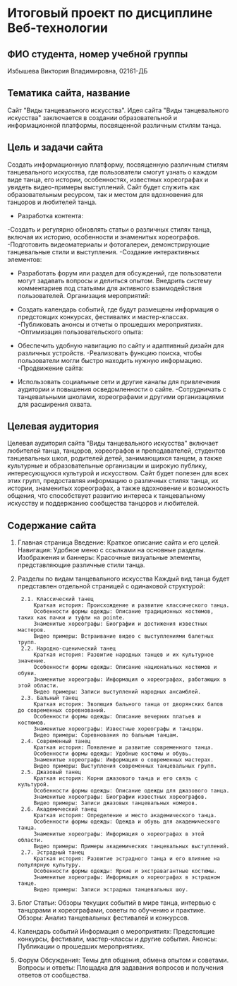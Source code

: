 # Итоговый проект по дисциплине Веб-технологии

## ФИО студента, номер учебной группы

Избышева Виктория Владимировна, 02161-ДБ

## Тематика сайта, название

Сайт "Виды танцевального искусства". Идея сайта "Виды танцевального искусства" заключается в создании образовательной и информационной платформы, посвященной различным стилям танца.

## Цель и задачи сайта

Создать информационную платформу, посвященную различным стилям танцевального искусства, где пользователи смогут узнать о каждом виде танца, его истории, особенностях, известных хореографах и увидеть видео-примеры выступлений. Сайт будет служить как образовательным ресурсом, так и местом для вдохновения для танцоров и любителей танца.

* Разработка контента:

-Создать и регулярно обновлять статьи о различных стилях танца, включая их историю, особенности и знаменитых хореографов.
-Подготовить видеоматериалы и фотогалереи, демонстрирующие танцевальные стили и выступления.
-Создание интерактивных элементов:

* Разработать форум или раздел для обсуждений, где пользователи могут задавать вопросы и делиться опытом.
Внедрить систему комментариев под статьями для активного взаимодействия пользователей.
Организация мероприятий:

* Создать календарь событий, где будут размещены информация о предстоящих конкурсах, фестивалях и мастер-классах.
-Публиковать анонсы и отчеты о прошедших мероприятиях.
-Оптимизация пользовательского опыта:

* Обеспечить удобную навигацию по сайту и адаптивный дизайн для различных устройств.
-Реализовать функцию поиска, чтобы пользователи могли быстро находить нужную информацию.
-Продвижение сайта:

* Использовать социальные сети и другие каналы для привлечения аудитории и повышения осведомленности о сайте.
-Сотрудничать с танцевальными школами, хореографами и другими организациями для расширения охвата.

## Целевая аудитория

Целевая аудитория сайта "Виды танцевального искусства" включает любителей танца, танцоров, хореографов и преподавателей, студентов танцевальных школ, родителей детей, занимающихся танцем, а также культурные и образовательные организации и широкую публику, интересующуюся культурой и искусством. Сайт будет полезен для всех этих групп, предоставляя информацию о различных стилях танца, их истории, знаменитых хореографах, а также вдохновение и возможность общения, что способствует развитию интереса к танцевальному искусству и поддержанию сообщества танцоров и любителей.

## Содержание сайта

1. Главная страница
Введение: Краткое описание сайта и его целей.
Навигация: Удобное меню с ссылками на основные разделы.
Изображения и баннеры: Красочные визуальные элементы, представляющие различные стили танца.
2. Разделы по видам танцевального искусства
Каждый вид танца будет представлен отдельной страницей с одинаковой структурой:

        2.1. Классический танец
            Краткая история: Происхождение и развитие классического танца.
            Особенности формы одежды: Описание традиционных костюмов, таких как пачки и туфли на pointe.
            Знаменитые хореографы: Биографии и достижения известных мастеров.
            Видео примеры: Встраивание видео с выступлениями балетных трупп.
        2.2. Народно-сценический танец
            Краткая история: Развитие народных танцев и их культурное значение.
            Особенности формы одежды: Описание национальных костюмов и обуви.
            Знаменитые хореографы: Информация о хореографах, работающих в этой области.
            Видео примеры: Записи выступлений народных ансамблей.
        2.3. Бальный танец
            Краткая история: Эволюция бального танца от дворянских балов до современных соревнований.
            Особенности формы одежды: Описание вечерних платьев и костюмов.
            Знаменитые хореографы: Известные хореографы и танцоры.
            Видео примеры: Соревнования по бальным танцам.
        2.4. Современный танец
            Краткая история: Появление и развитие современного танца.
            Особенности формы одежды: Удобные костюмы и обувь.
            Знаменитые хореографы: Информация о современных мастерах.
            Видео примеры: Выступления современных танцевальных групп.
        2.5. Джазовый танец
            Краткая история: Корни джазового танца и его связь с культурой.
            Особенности формы одежды: Описание одежды для джазового танца.
            Знаменитые хореографы: Биографии известных хореографов.
            Видео примеры: Записи джазовых танцевальных номеров.
        2.6. Академический танец
            Краткая история: Определение и место академического танца.
            Особенности формы одежды: Одежда и обувь для академического танца.
            Знаменитые хореографы: Информация о хореографах в этой области.
            Видео примеры: Примеры академических танцевальных выступлений.
        2.7. Эстрадный танец
            Краткая история: Развитие эстрадного танца и его влияние на популярную культуру.
            Особенности формы одежды: Яркие и экстравагантные костюмы.
            Знаменитые хореографы: Информация о хореографах в эстрадном танце.
            Видео примеры: Записи эстрадных танцевальных шоу.
3. Блог
        Статьи: Обзоры текущих событий в мире танца, интервью с танцорами и хореографами, советы по обучению и практике.
        Обзоры: Анализ танцевальных фестивалей и конкурсов.
4. Календарь событий
        Информация о мероприятиях: Предстоящие конкурсы, фестивали, мастер-классы и другие события.
        Анонсы: Публикации о прошедших мероприятиях.
5. Форум
        Обсуждения: Темы для общения, обмена опытом и советами.
        Вопросы и ответы: Площадка для задавания вопросов и получения ответов от сообщества.
